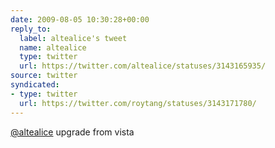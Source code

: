 ```yaml
---
date: 2009-08-05 10:30:28+00:00
reply_to:
  label: altealice's tweet
  name: altealice
  type: twitter
  url: https://twitter.com/altealice/statuses/3143165935/
source: twitter
syndicated:
- type: twitter
  url: https://twitter.com/roytang/statuses/3143171780/
---
```


[@altealice](https://twitter.com/altealice/) upgrade from vista